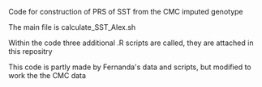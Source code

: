Code for construction of PRS of SST from the CMC imputed genotype

The main file is calculate_SST_Alex.sh

Within the code three additional .R scripts are called, they are attached in this repositry

This code is partly made by Fernanda's data and scripts, but modified to work the the CMC data

